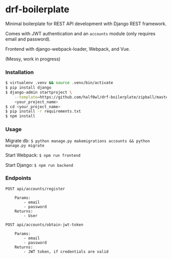 # drf-boilerplate

Minimal boilerplate for REST API development with Django REST framework.

Comes with JWT authentication and an `accounts` module (only requires email and password).

Frontend with django-webpack-loader, Webpack, and Vue.

(Messy, work in progress)

### Installation

```bash
$ virtualenv .venv && source .venv/bin/activate
$ pip install django
$ django-admin startproject \
    --template=https://github.com/half0wl/drf-boilerplate/zipball/master \
    <your_project_name>
$ cd <your_project_name>
$ pip install -r requirements.txt
$ npm install
```

### Usage

Migrate db: `$ python manage.py makemigrations accounts && python manage.py migrate`

Start Webpack: `$ npm run frontend`

Start Django: `$ npm run backend`

### Endpoints

```
POST api/accounts/register

    Params:
        - email
        - password
    Returns:
        - User

POST api/accounts/obtain-jwt-token

    Params:
        - email
        - password
    Returns:
        - JWT token, if credentials are valid
```



